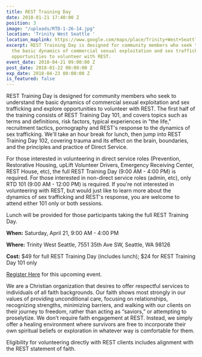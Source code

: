```yaml
---
title: REST Training Day
date: 2018-01-21 17:40:00 Z
position: 3
image: "/uploads/RTD-1-26-14.jpg"
location: 'Trinity West Seattle '
location_maplink: https://www.google.com/maps/place/Trinity+West+Seattle/@47.5343136,-122.3791877,17z/data=!3m1!4b1!4m5!3m4!1s0x54904114d665238f:0x634f213790a46d7!8m2!3d47.53431!4d-122.376999
excerpt: REST Training Day is designed for community members who seek to understand
  the basic dynamics of commercial sexual exploitation and sex trafficking and explore
  opportunities to volunteer with REST.
event_date: 2018-04-21 09:00:00 Z
post_date: 2018-01-22 00:00:00 Z
exp_date: 2018-04-23 00:00:00 Z
is_featured: false
---
```


REST Training Day is designed for community members who seek to understand the basic dynamics of commercial sexual exploitation and sex trafficking and explore opportunities to volunteer with REST. The first half of the training consists of REST Training Day 101, and covers topics such as terms and definitions, risk factors, typical experiences in "the life," recruitment tactics, pornography and REST's response to the dynamics of sex trafficking. We'll take an hour break for lunch, then jump into REST Training Day 102, covering trauma and its effect on the brain, boundaries, and the principles and practice of Direct Service.

For those interested in volunteering in direct service roles (Prevention, Restorative Housing, upLift Volunteer Drivers, Emergency Receiving Center, REST House, etc), the full REST Training Day (9:00 AM - 4:00 PM) is required. For those interested in non-direct service roles (admin, etc), only RTD 101 (9:00 AM - 12:00 PM) is required. If you're not interested in volunteering with REST, but would just like to learn more about the dynamics of sex trafficking and REST's response, you are welcome to attend either 101 only or both sessions.

Lunch will be provided for those participants taking the full REST Training Day. 

**When:** Saturday, April 21, 9:00 AM - 4:00 PM 

**Where:** Trinity West Seattle, 7551 35th Ave SW, Seattle, WA 98126

**Cost:** $49 for full REST Training Day (includes lunch); $24 for REST Training Day 101 only

[Register Here](https://form.jotform.com/60208694001952) for this upcoming event.


We are a Christian organization that desires to offer respectful services to individuals of all faith backgrounds. Our faith shows most strongly in our values of providing unconditional care, focusing on relationships, recognizing strengths, minimizing barriers, and walking with our clients on their journey to freedom, rather than acting as “saviors,” or attempting to proselytize. We don’t require faith engagement at REST. Instead, we simply offer a healing environment where survivors are free to incorporate their own spiritual beliefs or exploration in whatever way is comfortable for them.

Eligibility for volunteering directly with REST clients includes alignment with the REST statement of faith. 